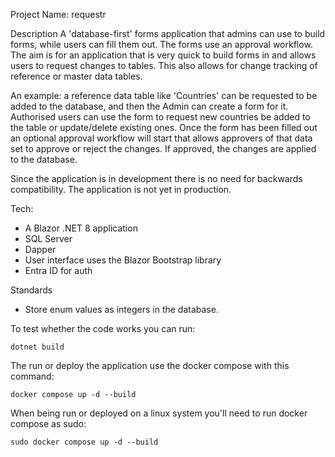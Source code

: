Project Name: requestr


Description
A 'database-first' forms application that admins can use to build forms, while users can fill them out. The forms use an approval workflow. The aim is for an application that is very quick to build forms in and allows users to request changes to tables. This also allows for change tracking of reference or master data tables.

An example: a reference data table like 'Countries' can be requested to be added to the database, and then the Admin can create a form for it. Authorised users can use the form to request new countries be added to the table or update/delete existing ones. Once the form has been filled out an optional approval workflow will start that allows approvers of that data set to approve or reject the changes. If approved, the changes are applied to the database.

Since the application is in development there is no need for backwards compatibility. The application is not yet in production.


Tech:
- A Blazor .NET 8 application
- SQL Server
- Dapper
- User interface uses the Blazor Bootstrap library
- Entra ID for auth


Standards
- Store enum values as integers in the database.


To test whether the code works you can run: 
```
dotnet build
```


The run or deploy the application use the docker compose with this command:
```
docker compose up -d --build
```

When being run or deployed on a linux system you'll need to run docker compose as sudo:
```
sudo docker compose up -d --build
```
